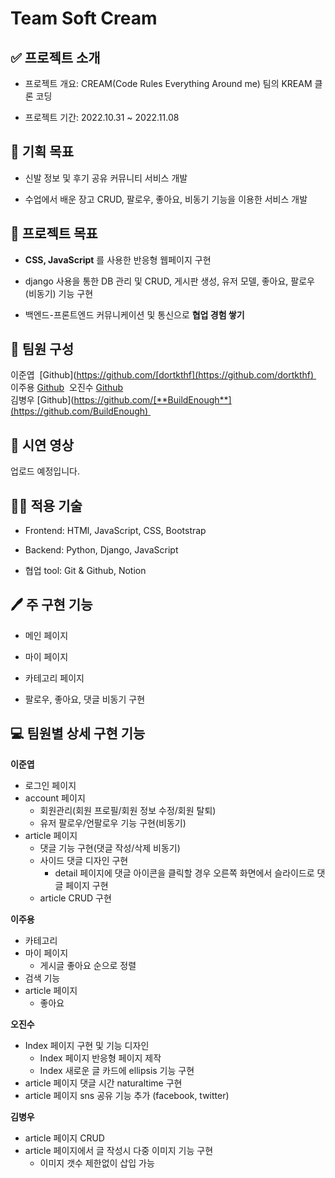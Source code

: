 
# Team Soft Cream

## ✅ 프로젝트 소개

-   프로젝트 개요: CREAM(Code Rules Everything Around me) 팀의 KREAM 클론 코딩
    
-   프로젝트 기간: 2022.10.31 ~ 2022.11.08
    

## 🎯 기획 목표

- 신발 정보 및 후기 공유 커뮤니티 서비스 개발

- 수업에서 배운 장고 CRUD, 팔로우, 좋아요, 비동기 기능을 이용한 서비스 개발


## 🎯 프로젝트 목표

-   **CSS, JavaScript** 를 사용한 반응형 웹페이지 구현 

-   django 사용을 통한 DB 관리 및 CRUD, 게시판 생성, 유저 모델, 좋아요, 팔로우(비동기) 기능 구현 

-   백엔드-프론트엔드 커뮤니케이션 및 통신으로 **협업 경험 쌓기**

  

## 👥 팀원 구성

이준엽  [Github](https://github.com/[dortkthf](https://github.com/dortkthf) 
이주용 [Github](https://github.com/yaonggod) 
오진수 [Github](https://github.com/ericaforcoding)   
김병우 [Github](https://github.com/[**BuildEnough**](https://github.com/BuildEnough) 


## 🎥 시연 영상

업로드 예정입니다.

  

## 👨‍💻 적용 기술

-   Frontend: HTMl, JavaScript, CSS, Bootstrap
    
-   Backend: Python, Django, JavaScript
    
-   협업 tool: Git & Github, Notion

  

## 🖊 주 구현 기능

-   메인 페이지
    
-   마이 페이지
    
-   카테고리 페이지
    
-   팔로우, 좋아요, 댓글 비동기 구현

  

## 💻 팀원별 상세 구현 기능


**이준엽**

-  로그인 페이지
- account 페이지
	- 회원관리(회원 프로필/회원 정보 수정/회원 탈퇴)
	- 유저 팔로우/언팔로우 기능 구현(비동기)
- article 페이지
	- 댓글 기능 구현(댓글 작성/삭제 비동기)
	- 사이드 댓글 디자인 구현
		- detail 페이지에 댓글 아이콘을 클릭할 경우 오른쪽 화면에서 슬라이드로 댓글 페이지 구현
	- article CRUD 구현


**이주용**

- 카테고리
- 마이 페이지
	- 게시글 좋아요 순으로 정렬 
- 검색 기능
- article 페이지
	- 좋아요 

**오진수**

- Index 페이지 구현 및 기능 디자인
	- Index 페이지 반응형 페이지 제작
	- Index 새로운 글 카드에 ellipsis 기능 구현 
- article 페이지 댓글 시간 naturaltime 구현
- article 페이지 sns 공유 기능 추가 (facebook, twitter)


**김병우**

- article 페이지 CRUD
- article 페이지에서 글 작성시 다중 이미지 기능 구현
	- 이미지 갯수 제한없이 삽입 가능 


  